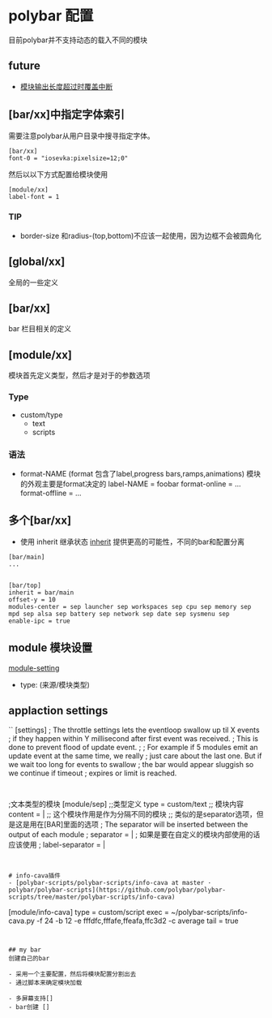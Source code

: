 # polybar 配置
目前polybar并不支持动态的载入不同的模块
## future
- [模块输出长度超过时覆盖中断](https://github.com/polybar/polybar/issues/395)

## [bar/xx]中指定字体索引
需要注意polybar从用户目录中搜寻指定字体。
```
[bar/xx]
font-0 = "iosevka:pixelsize=12;0"
```
然后以以下方式配置给模块使用
```
[module/xx]
label-font = 1

```
### TIP
- border-size 和radius-(top,bottom)不应该一起使用，因为边框不会被圆角化

## [global/xx]
全局的一些定义

## [bar/xx]
bar 栏目相关的定义

## [module/xx]
模块首先定义类型，然后才是对于的参数选项
### Type
- custom/type
  - text
  - scripts
### 语法
- format-NAME (format 包含了label,progress bars,ramps,animations)
模块的外观主要是format决定的
label-NAME = foobar
format-online = ...
format-offline = ...

##  多个[bar/xx]
- 使用 inherit 继承状态
[inherit](https://github.com/polybar/polybar/wiki/Configuration#inheritance)
提供更高的可能性，不同的bar和配置分离
```
[bar/main]
...


[bar/top]
inherit = bar/main
offset-y = 10
modules-center = sep launcher sep workspaces sep cpu sep memory sep mpd sep alsa sep battery sep network sep date sep sysmenu sep
enable-ipc = true
```



##  module 模块设置
[module-setting]( https://github.com/polybar/polybar/wiki/Configuration#module-settings )

- type: (来源/模块类型)

## applaction settings
``
[settings]
; The throttle settings lets the eventloop swallow up til X events
; if they happen within Y millisecond after first event was received.
; This is done to prevent flood of update event.
;
; For example if 5 modules emit an update event at the same time, we really
; just care about the last one. But if we wait too long for events to swallow
; the bar would appear sluggish so we continue if timeout
; expires or limit is reached.
```


```
;文本类型的模块
[module/sep]
;;类型定义
type = custom/text
;; 模块内容
content = |
;; 这个模块作用是作为分隔不同的模块
;; 类似的是separator选项，但是这是用在[BAR]里面的选项
; The separator will be inserted between the output of each module
; separator = |
; 如果是要在自定义的模块内部使用的话应该使用
; label-separator = |

```


# info-cava插件
- [polybar-scripts/polybar-scripts/info-cava at master · polybar/polybar-scripts](https://github.com/polybar/polybar-scripts/tree/master/polybar-scripts/info-cava)

```
[module/info-cava]
type = custom/script
exec = ~/polybar-scripts/info-cava.py -f 24 -b 12 -e fffdfc,fffafe,ffeafa,ffc3d2 -c average
tail = true
```


## my bar
创建自己的bar

- 采用一个主要配置，然后将模块配置分割出去
- 通过脚本来确定模块加载

- 多屏幕支持[]
- bar创建 []
